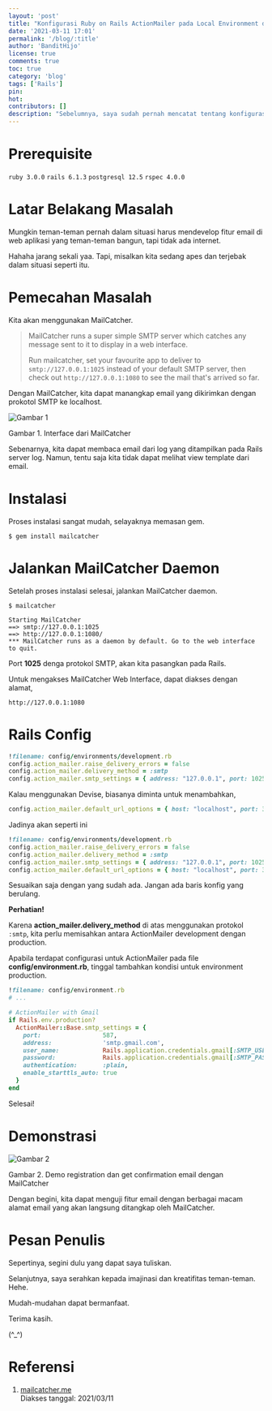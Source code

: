 ```yaml
---
layout: 'post'
title: "Konfigurasi Ruby on Rails ActionMailer pada Local Environment dengan MailCatcher"
date: '2021-03-11 17:01'
permalink: '/blog/:title'
author: 'BanditHijo'
license: true
comments: true
toc: true
category: 'blog'
tags: ['Rails']
pin:
hot:
contributors: []
description: "Sebelumnya, saya sudah pernah mencatat tentang konfigurasi ActionMailer dengan memanfaatkan Gmail SMTP protokol untuk mengirimkan email confirmation. Untuk testing di lokal, kita dapat memanfaatkan tools MailCatcher."
---
```


# Prerequisite

`ruby 3.0.0` `rails 6.1.3` `postgresql 12.5` `rspec 4.0.0`


# Latar Belakang Masalah

Mungkin teman-teman pernah dalam situasi harus mendevelop fitur email di web aplikasi yang teman-teman bangun, tapi tidak ada internet.

Hahaha jarang sekali yaa. Tapi, misalkan kita sedang apes dan terjebak dalam situasi seperti itu.


# Pemecahan Masalah

Kita akan menggunakan MailCatcher.

> MailCatcher runs a super simple SMTP server which catches any message sent to it to display in a web interface.
>
> Run mailcatcher, set your favourite app to deliver to `smtp://127.0.0.1:1025` instead of your default SMTP server, then check out `http://127.0.0.1:1080` to see the mail that's arrived so far.

Dengan MailCatcher, kita dapat manangkap email yang dikirimkan dengan prokotol SMTP ke localhost.

![Gambar 1](https://i.postimg.cc/DwbNRGvF/gambar-01.png)

Gambar 1. Interface dari MailCatcher

Sebenarnya, kita dapat membaca email dari log yang ditampilkan pada Rails server log. Namun, tentu saja kita tidak dapat melihat view template dari email.


# Instalasi

Proses instalasi sangat mudah, selayaknya memasan gem.

```
$ gem install mailcatcher
```


# Jalankan MailCatcher Daemon

Setelah proses instalasi selesai, jalankan MailCatcher daemon.

```
$ mailcatcher
```

```
Starting MailCatcher
==> smtp://127.0.0.1:1025
==> http://127.0.0.1:1080/
*** MailCatcher runs as a daemon by default. Go to the web interface to quit.
```

Port **1025** denga protokol SMTP, akan kita pasangkan pada Rails.

Untuk mengakses MailCatcher Web Interface, dapat diakses dengan alamat,

```
http://127.0.0.1:1080
```


# Rails Config

```ruby
!filename: config/environments/development.rb
config.action_mailer.raise_delivery_errors = false
config.action_mailer.delivery_method = :smtp
config.action_mailer.smtp_settings = { address: "127.0.0.1", port: 1025 }
```

Kalau menggunakan Devise, biasanya diminta untuk menambahkan,

```ruby
config.action_mailer.default_url_options = { host: "localhost", port: 3000 }
```

Jadinya akan seperti ini

```ruby
!filename: config/environments/development.rb
config.action_mailer.raise_delivery_errors = false
config.action_mailer.delivery_method = :smtp
config.action_mailer.smtp_settings = { address: "127.0.0.1", port: 1025 }
config.action_mailer.default_url_options = { host: "localhost", port: 3000 }
```

Sesuaikan saja dengan yang sudah ada. Jangan ada baris konfig yang berulang.

**Perhatian!**

Karena **action_mailer.delivery_method** di atas menggunakan protokol `:smtp`, kita perlu memisahkan antara ActionMailer development dengan production.

Apabila terdapat configurasi untuk ActionMailer pada file **config/environment.rb**, tinggal tambahkan kondisi untuk environment production.

```ruby
!filename: config/environment.rb
# ...

# ActionMailer with Gmail
if Rails.env.production?
  ActionMailer::Base.smtp_settings = {
    port:                 587,
    address:              'smtp.gmail.com',
    user_name:            Rails.application.credentials.gmail[:SMTP_USER_NAME],
    password:             Rails.application.credentials.gmail[:SMTP_PASSWORD],
    authentication:       :plain,
    enable_starttls_auto: true
  }
end
```

Selesai!


# Demonstrasi

![Gambar 2](https://i.postimg.cc/W3cmXqyt/gambar-02.gif)

Gambar 2. Demo registration dan get confirmation email dengan MailCatcher

Dengan begini, kita dapat menguji fitur email dengan berbagai macam alamat email yang akan langsung ditangkap oleh MailCatcher.


# Pesan Penulis

Sepertinya, segini dulu yang dapat saya tuliskan.

Selanjutnya, saya serahkan kepada imajinasi dan kreatifitas teman-teman. Hehe.

Mudah-mudahan dapat bermanfaat.

Terima kasih.

(^_^)


# Referensi

1. [mailcatcher.me](https://mailcatcher.me/)
<br>Diakses tanggal: 2021/03/11
